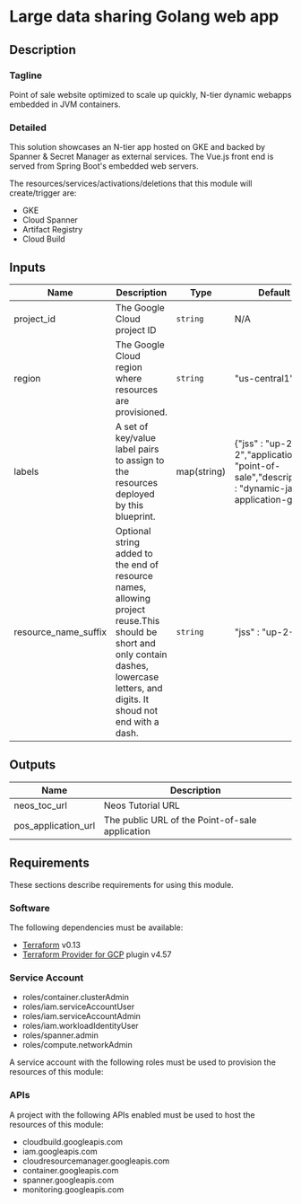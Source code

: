 # Large data sharing Golang web app

## Description

### Tagline

Point of sale website optimized to scale up quickly, N-tier dynamic webapps embedded in JVM containers.

### Detailed

This solution showcases an N-tier app hosted on GKE and backed by Spanner & Secret Manager as external services. The Vue.js front end is served from Spring Boot's embedded web servers.

The resources/services/activations/deletions that this module will create/trigger are:

- GKE
- Cloud Spanner
- Artifact Registry
- Cloud Build



<!-- BEGINNING OF PRE-COMMIT-TERRAFORM DOCS HOOK -->
## Inputs

| Name | Description | Type        | Default | Required |
|------|-------------|-------------|---------|:--------:|
| project_id | The Google Cloud project ID | `string`    | N/A     |   yes    |
| region | The Google Cloud region where resources are provisioned. | `string`    | "us-central1"     |   yes    |
| labels | A set of key/value label pairs to assign to the resources deployed by this blueprint. | map(string) | {"jss" : "up-2-2","application" : "point-of-sale","description" : "dynamic-java-application-gke"}|   yes    |
| resource_name_suffix | Optional string added to the end of resource names, allowing project reuse.This should be short and only contain dashes, lowercase letters, and digits. It shoud not end with a dash. | `string`    |     "jss" : "up-2-2",     |    no     |

## Outputs

| Name | Description                              |
|------|------------------------------------------|
| neos_toc_url | Neos Tutorial URL                        |
| pos_application_url | The public URL of the Point-of-sale application                                        |

<!-- END OF PRE-COMMIT-TERRAFORM DOCS HOOK -->

## Requirements

These sections describe requirements for using this module.

### Software

The following dependencies must be available:

- [Terraform](https://developer.hashicorp.com/terraform/downloads) v0.13
- [Terraform Provider for GCP](https://registry.terraform.io/providers/hashicorp/google/latest/docs) plugin v4.57

### Service Account

- roles/container.clusterAdmin
- roles/iam.serviceAccountUser
- roles/iam.serviceAccountAdmin
- roles/iam.workloadIdentityUser
- roles/spanner.admin
- roles/compute.networkAdmin


A service account with the following roles must be used to provision
the resources of this module:

### APIs

A project with the following APIs enabled must be used to host the
resources of this module:

- cloudbuild.googleapis.com
- iam.googleapis.com
- cloudresourcemanager.googleapis.com
- container.googleapis.com
- spanner.googleapis.com
- monitoring.googleapis.com


